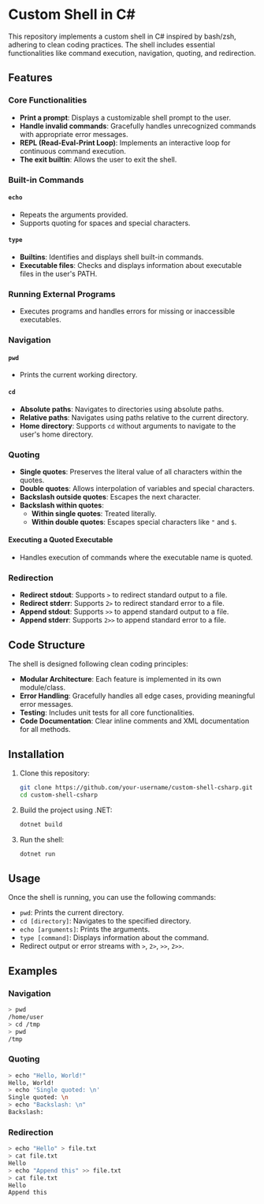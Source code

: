 # Custom Shell in C#

This repository implements a custom shell in C# inspired by bash/zsh, adhering to clean coding practices. The shell includes essential functionalities like command execution, navigation, quoting, and redirection.

## Features

### Core Functionalities

- **Print a prompt**: Displays a customizable shell prompt to the user.
- **Handle invalid commands**: Gracefully handles unrecognized commands with appropriate error messages.
- **REPL (Read-Eval-Print Loop)**: Implements an interactive loop for continuous command execution.
- **The exit builtin**: Allows the user to exit the shell.

### Built-in Commands

#### `echo`
- Repeats the arguments provided.
- Supports quoting for spaces and special characters.

#### `type`
- **Builtins**: Identifies and displays shell built-in commands.
- **Executable files**: Checks and displays information about executable files in the user's PATH.

### Running External Programs

- Executes programs and handles errors for missing or inaccessible executables.

### Navigation

#### `pwd`
- Prints the current working directory.

#### `cd`
- **Absolute paths**: Navigates to directories using absolute paths.
- **Relative paths**: Navigates using paths relative to the current directory.
- **Home directory**: Supports `cd` without arguments to navigate to the user's home directory.

### Quoting

- **Single quotes**: Preserves the literal value of all characters within the quotes.
- **Double quotes**: Allows interpolation of variables and special characters.
- **Backslash outside quotes**: Escapes the next character.
- **Backslash within quotes**:
   - **Within single quotes**: Treated literally.
   - **Within double quotes**: Escapes special characters like `"` and `$`.

#### Executing a Quoted Executable
- Handles execution of commands where the executable name is quoted.

### Redirection

- **Redirect stdout**: Supports `>` to redirect standard output to a file.
- **Redirect stderr**: Supports `2>` to redirect standard error to a file.
- **Append stdout**: Supports `>>` to append standard output to a file.
- **Append stderr**: Supports `2>>` to append standard error to a file.

## Code Structure

The shell is designed following clean coding principles:

- **Modular Architecture**: Each feature is implemented in its own module/class.
- **Error Handling**: Gracefully handles all edge cases, providing meaningful error messages.
- **Testing**: Includes unit tests for all core functionalities.
- **Code Documentation**: Clear inline comments and XML documentation for all methods.

## Installation

1. Clone this repository:
   ```bash
   git clone https://github.com/your-username/custom-shell-csharp.git
   cd custom-shell-csharp
   ```
2. Build the project using .NET:
   ```bash
   dotnet build
   ```
3. Run the shell:
   ```bash
   dotnet run
   ```

## Usage

Once the shell is running, you can use the following commands:

- `pwd`: Prints the current directory.
- `cd [directory]`: Navigates to the specified directory.
- `echo [arguments]`: Prints the arguments.
- `type [command]`: Displays information about the command.
- Redirect output or error streams with `>`, `2>`, `>>`, `2>>`.

## Examples

### Navigation
```bash
> pwd
/home/user
> cd /tmp
> pwd
/tmp
```

### Quoting
```bash
> echo "Hello, World!"
Hello, World!
> echo 'Single quoted: \n'
Single quoted: \n
> echo "Backslash: \n"
Backslash:
```

### Redirection
```bash
> echo "Hello" > file.txt
> cat file.txt
Hello
> echo "Append this" >> file.txt
> cat file.txt
Hello
Append this
```

